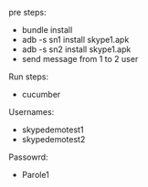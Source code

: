 pre steps:
 - bundle install
 - adb -s sn1 install skype1.apk
 - adb -s sn2 install skype1.apk
 - send message from 1 to 2 user

Run steps:
 - cucumber

Usernames:
 - skypedemotest1
 - skypedemotest2
 
Passowrd:
 - Parole1
